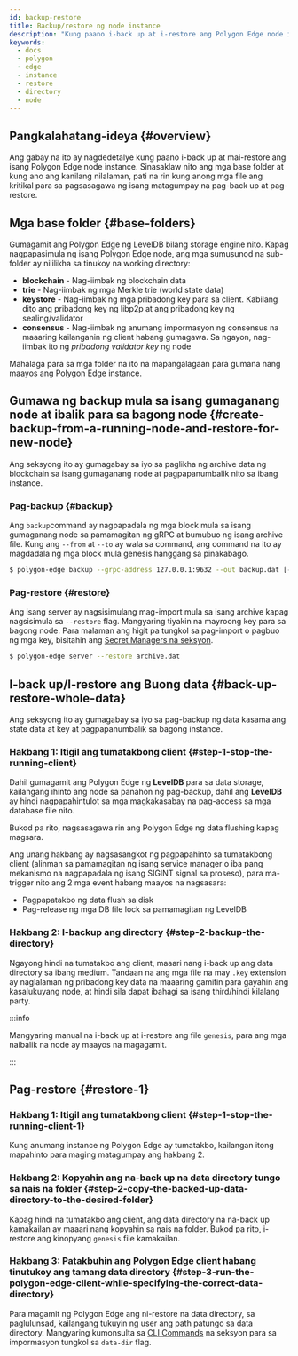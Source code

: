 ```yaml
---
id: backup-restore
title: Backup/restore ng node instance
description: "Kung paano i-back up at i-restore ang Polygon Edge node instance."
keywords:
  - docs
  - polygon
  - edge
  - instance
  - restore
  - directory
  - node
---
```


## Pangkalahatang-ideya {#overview}

Ang gabay na ito ay nagdedetalye kung paano i-back up at mai-restore ang isang Polygon Edge node instance.
Sinasaklaw nito ang mga base folder at kung ano ang kanilang nilalaman, pati na rin kung anong mga file ang kritikal para sa pagsasagawa ng isang matagumpay na pag-back up at pag-restore.

## Mga base folder {#base-folders}

Gumagamit ang Polygon Edge ng LevelDB bilang storage engine nito.
Kapag nagpapasimula ng isang Polygon Edge node, ang mga sumusunod na sub-folder ay nililikha sa tinukoy na working directory:
* **blockchain** - Nag-iimbak ng blockchain data
* **trie** - Nag-iimbak ng mga Merkle trie (world state data)
* **keystore** - Nag-iimbak ng mga pribadong key para sa client. Kabilang dito ang pribadong key ng libp2p at ang pribadong key ng sealing/validator
* **consensus** - Nag-iimbak ng anumang impormasyon ng consensus na maaaring kailanganin ng client habang gumagawa. Sa ngayon, nag-iimbak ito ng *pribadong validator key* ng node

Mahalaga para sa mga folder na ito na mapangalagaan para gumana nang maayos ang Polygon Edge instance.

## Gumawa ng backup mula sa isang gumaganang node at ibalik para sa bagong node {#create-backup-from-a-running-node-and-restore-for-new-node}

Ang seksyong ito ay gumagabay sa iyo sa paglikha ng archive data ng blockchain sa isang gumaganang node at pagpapanumbalik nito sa ibang instance.

### Pag-backup {#backup}

Ang `backup`command ay nagpapadala ng mga block mula sa isang gumaganang node sa pamamagitan ng gRPC at bumubuo ng isang archive file. Kung ang `--from` at `--to` ay wala sa command, ang command na ito ay magdadala ng mga block mula genesis hanggang sa pinakabago.

```bash
$ polygon-edge backup --grpc-address 127.0.0.1:9632 --out backup.dat [--from 0x0] [--to 0x100]
```

### Pag-restore {#restore}

Ang isang server ay nagsisimulang mag-import mula sa isang archive kapag nagsisimula sa `--restore` flag. Mangyaring tiyakin na mayroong key para sa bagong node. Para malaman ang higit pa tungkol sa pag-import o pagbuo ng mga key, bisitahin ang [Secret Managers na seksyon](/docs/edge/configuration/secret-managers/set-up-aws-ssm).

```bash
$ polygon-edge server --restore archive.dat
```

## I-back up/I-restore ang Buong data {#back-up-restore-whole-data}

Ang seksyong ito ay gumagabay sa iyo sa pag-backup ng data kasama ang state data at key at pagpapanumbalik sa bagong instance.

### Hakbang 1: Itigil ang tumatakbong client {#step-1-stop-the-running-client}

Dahil gumagamit ang Polygon Edge ng **LevelDB** para sa data storage, kailangang ihinto ang node sa panahon ng pag-backup,
dahil ang **LevelDB** ay hindi nagpapahintulot sa mga magkakasabay na pag-access sa mga database file nito.

Bukod pa rito, nagsasagawa rin ang Polygon Edge ng data flushing kapag magsara.

Ang unang hakbang ay nagsasangkot ng pagpapahinto sa tumatakbong client (alinman sa pamamagitan ng isang service manager o iba pang mekanismo na nagpapadala ng isang SIGINT signal sa proseso),
para ma-trigger nito ang 2 mga event habang maayos na nagsasara:
* Pagpapatakbo ng data flush sa disk
* Pag-release ng mga DB file lock sa pamamagitan ng LevelDB

### Hakbang 2: I-backup ang directory {#step-2-backup-the-directory}

Ngayong hindi na tumatakbo ang client, maaari nang i-back up ang data directory sa ibang medium.
Tandaan na ang mga file na may `.key` extension ay naglalaman ng pribadong key data na maaaring gamitin para gayahin ang kasalukuyang node,
at hindi sila dapat ibahagi sa isang third/hindi kilalang party.

:::info

Mangyaring manual na i-back up at i-restore ang file `genesis`, para ang mga naibalik na node ay maayos na magagamit.

:::

## Pag-restore {#restore-1}

### Hakbang 1: Itigil ang tumatakbong client {#step-1-stop-the-running-client-1}

Kung anumang instance ng Polygon Edge ay tumatakbo, kailangan itong mapahinto para maging matagumpay ang hakbang 2.

### Hakbang 2: Kopyahin ang na-back up na data directory tungo sa nais na folder {#step-2-copy-the-backed-up-data-directory-to-the-desired-folder}

Kapag hindi na tumatakbo ang client, ang data directory na na-back up kamakailan ay maaari nang kopyahin sa nais na folder. Bukod pa rito, i-restore ang kinopyang `genesis` file kamakailan.

### Hakbang 3: Patakbuhin ang Polygon Edge client habang tinutukoy ang tamang data directory {#step-3-run-the-polygon-edge-client-while-specifying-the-correct-data-directory}

Para magamit ng Polygon Edge ang ni-restore na data directory, sa paglulunsad, kailangang tukuyin ng user ang path patungo sa
data directory. Mangyaring kumonsulta sa [CLI Commands](/docs/edge/get-started/cli-commands) na seksyon para sa impormasyon tungkol sa `data-dir` flag.
